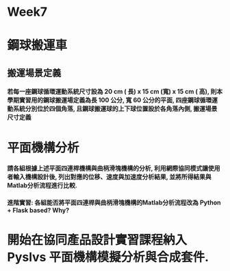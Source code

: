 # Week7

# 鋼球搬運車

## 搬運場景定義

#### 若每一座鋼球循環運動系統尺寸設為 20 cm \( 長\) x 15 cm \(寬\) x 15 cm \( 高\), 則本學期實習用的鋼球搬運場定義為長 100 公分, 寬 60 公分的平面, 四座鋼球循環運動系統分別位於四個角落, 且鋼球搬運球的上下球位置設於各角落內側, 搬運場景尺寸定義

# 平面機構分析

#### 請各組根據上述平面四連桿機構與曲柄滑塊機構的分析, 利用網際協同模式讓使用者輸入機構設計後, 列出對應的位移、速度與加速度分析結果, 並將所得結果與Matlab分析流程進行比較.

#### 進階實習: 各組能否將平面四連桿與曲柄滑塊機構的Matlab分析流程改為 Python + Flask based? Why?
# 開始在協同產品設計實習課程納入Pyslvs 平面機構模擬分析與合成套件.
